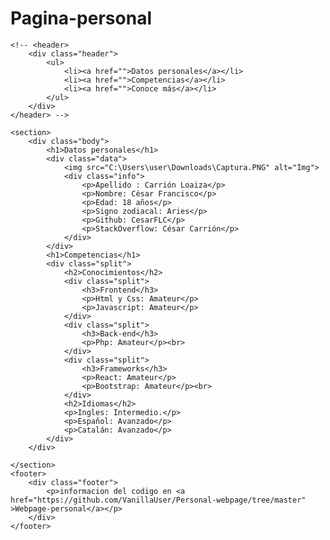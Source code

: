 # Pagina-personal
<html lang="en">
<head>
    <meta charset="UTF-8">
    <meta name="viewport" content="width=device-width, initial-scale=1.0">
    <meta http-equiv="X-UA-Compatible" content="ie=edge">
    <link rel="stylesheet" href="./styles/main.css">
    <title>Pagina personal</title>
</head>
<body>

    <!-- <header>
        <div class="header">
            <ul>
                <li><a href="">Datos personales</a></li>  
                <li><a href="">Competencias</a></li>	
                <li><a href="">Conoce más</a></li>	
            </ul>
        </div>
    </header> -->

    <section>
        <div class="body">
            <h1>Datos personales</h1>  
            <div class="data">
                <img src="C:\Users\user\Downloads\Captura.PNG" alt="Img">    
                <div class="info">
                    <p>Apellido : Carrión Loaiza</p>    
                    <p>Nombre: César Francisco</p> 		
                    <p>Edad: 18 años</p>		
                    <p>Signo zodiacal: Aries</p>   
                    <p>Github: CesarFLC</p>   
                    <p>StackOverflow: César Carrión</p>
                </div>
            </div>
            <h1>Competencias</h1> 				
            <div class="split">
                <h2>Conocimientos</h2>			
                <div class="split">
                    <h3>Frontend</h3>							
                    <p>Html y Css: Amateur</p>	
                    <p>Javascript: Amateur</p>	
                </div>			
                <div class="split">
                    <h3>Back-end</h3>				
                    <p>Php: Amateur</p><br>			
                </div>
                <div class="split">
                    <h3>Frameworks</h3>
                    <p>React: Amateur</p>
                    <p>Bootstrap: Amateur</p><br>
                </div>
                <h2>Idiomas</h2>
                <p>Ingles: Intermedio.</p>
                <p>Español: Avanzado</p>
                <p>Catalán: Avanzado</p>
            </div>
        </div>

    </section>
    <footer>
        <div class="footer">
            <p>informacion del codigo en <a href="https://github.com/VanillaUser/Personal-webpage/tree/master" >Webpage-personal</a></p>
        </div>
    </footer>

</body>
</html>
